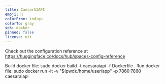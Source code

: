 ```yaml
---
title: CaesarAIAPI
emoji: 🐢
colorFrom: indigo
colorTo: gray
sdk: docker
pinned: false
license: mit
---
```


Check out the configuration reference at https://huggingface.co/docs/hub/spaces-config-reference

Build docker file: sudo docker build -t caesaraiapi -f Dockerfile .
Run docker file: sudo docker run -it -v "$(pwd):/home/user/app" -p 7860:7860 caesaraiapi
